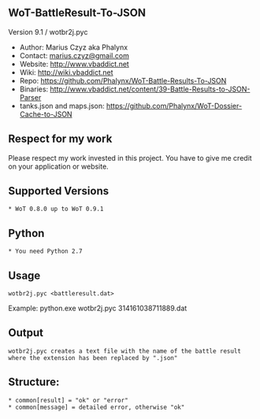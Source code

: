 WoT-BattleResult-To-JSON 
------------------------------------
Version 9.1 / wotbr2j.pyc

* Author: Marius Czyz aka Phalynx
* Contact: marius.czyz@gmail.com
* Website: http://www.vbaddict.net
* Wiki: http://wiki.vbaddict.net
* Repo: https://github.com/Phalynx/WoT-Battle-Results-To-JSON
* Binaries: http://www.vbaddict.net/content/39-Battle-Results-to-JSON-Parser
* tanks.json and maps.json: https://github.com/Phalynx/WoT-Dossier-Cache-to-JSON


## Respect for my work
Please respect my work invested in this project. You have to give me credit on your application or website.

## Supported Versions
	* WoT 0.8.0 up to WoT 0.9.1
	
## Python
	* You need Python 2.7

## Usage
	wotbr2j.pyc <battleresult.dat>

Example:
	python.exe wotbr2j.pyc 314161038711889.dat

## Output
	wotbr2j.pyc creates a text file with the name of the battle result where the extension has been replaced by ".json"

## Structure:
	* common[result] = "ok" or "error"
	* common[message] = detailed error, otherwise "ok"

